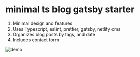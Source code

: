 # minimal ts blog gatsby starter

1. Minimal design and features
1. Uses Typescript, eslint, prettier, gatsby, netlify cms
1. Organizes blog posts by tags, and date
1. Includes contact form

![demo](https://user-images.githubusercontent.com/3613177/174720183-2d1770cb-4fce-40d0-865f-e5a8ba5609ae.png)
